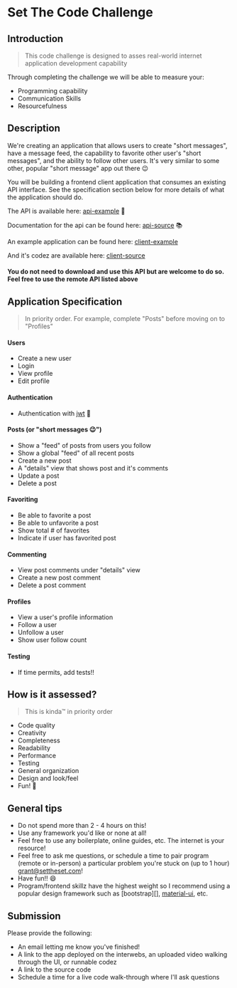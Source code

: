 # Set The Code Challenge

## Introduction

> This code challenge is designed to asses real-world internet application development capability

Through completing the challenge we will be able to measure your:

- Programming capability
- Communication Skills
- Resourcefulness

## Description

We're creating an application that allows users to create "short messages",
have a message feed, the capability to favorite other user's "short messages",
and the ability to follow other users. It's very similar to some other, popular
"short message" app out there 😉

You will be building a frontend client application that consumes an existing
API interface. See the specification section below for more details of what
the application should do.

The API is available here: [api-example][] 🚀

Documentation for the api can be found here: [api-source][] 📚

An example application can be found here: [client-example][]

And it's codez are available here: [client-source][]

#### You do not need to download and use this API but are welcome to do so. Feel free to use the remote API listed above

## Application Specification

> In priority order. For example, complete "Posts" before moving on to "Profiles"

#### Users

- Create a new user
- Login
- View profile
- Edit profile

#### Authentication

- Authentication with [jwt][] 🔐

#### Posts (or "short messages 😉")

- Show a "feed" of posts from users you follow
- Show a global "feed" of all recent posts
- Create a new post
- A "details" view that shows post and it's comments
- Update a post
- Delete a post

#### Favoriting

- Be able to favorite a post
- Be able to unfavorite a post
- Show total # of favorites
- Indicate if user has favorited post

#### Commenting

- View post comments under "details" view
- Create a new post comment
- Delete a post comment

#### Profiles

- View a user's profile information
- Follow a user
- Unfollow a user
- Show user follow count

#### Testing

- If time permits, add tests!!

## How is it assessed?

> This is kinda™ in priority order

- Code quality
- Creativity
- Completeness
- Readability
- Performance
- Testing
- General organization
- Design and look/feel
- Fun! 🎉

## General tips

- Do not spend more than 2 - 4 hours on this!
- Use any framework you'd like or none at all!
- Feel free to use any boilerplate, online guides, etc. The internet is your resource!
- Feel free to ask me questions, or schedule a time to pair program (remote or in-person) a particular problem you're stuck on (up to 1 hour) <grant@settheset.com>!
- Have fun!! 😄
- Program/frontend skillz have the highest weight so I recommend using a popular design framework such as [bootstrap][], [material-ui][], etc.

## Submission

Please provide the following:

- An email letting me know you've finished!
- A link to the app deployed on the interwebs, an uploaded video walking through the UI, or runnable codez
- A link to the source code
- Schedule a time for a live code walk-through where I'll ask questions

##

[client-example]: https://settheset.github.io/code-challenge-client

[client-source]: https://github.com/settheset/code-challenge-client

[api-example]: https://sts-code-challenge.herokuapp.com

[api-source]: https://github.com/settheset/code-challenge-api

[npm]: https://www.npmjs.com/

[yarn]: https://yarnpkg.com/

[node]: https://nodejs.org

[unix]: https://en.wikipedia.org/wiki/Unix_philosophy

[nvm]: https://github.com/creationix/nvm

[github-git]: https://help.github.com/articles/set-up-git/

[git]: https://git-scm.com/

[material-ui]: https://material.io/guidelines/

[boostrap]: http://getbootstrap.com/

[jwt]: https://jwt.io/
